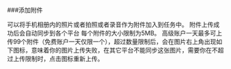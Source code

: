 ###添加附件

可以将手机相册内的照片或者拍照或者录音作为附件加入到任务中。
附件上传成功后会自动同步到各个平台
每个附件的大小限制为5MB。
高级账户一天最多可上传99个附件（免费账户一天仅限一个），超过数量限制后，会在图片右上角出现如下图标，意味着你的图片上传失败，在其它平台不能同步这张图片，需要你在不超过上传限制时，点击图标重新上传。